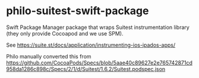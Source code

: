 # philo-suitest-swift-package


Swift Package Manager package that wraps Suitest instrumentation library (they
only provide Cocoapod and we use SPM).

See https://suite.st/docs/application/instrumenting-ios-ipados-apps/

Philo manually converted this from https://github.com/CocoaPods/Specs/blob/5aae40c89627e2e765742871cd958da1286c898c/Specs/2/1/d/Suitest/1.6.2/Suitest.podspec.json
